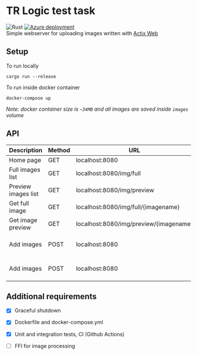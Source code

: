 # TR Logic test task
![Rust](https://github.com/ilslv/trlogic_task/workflows/Rust/badge.svg) [![Azure deployment](https://github.com/ilslv/trlogic_task/actions/workflows/azure_cd.yml/badge.svg?branch=master)](https://bsu-lab4.azurewebsites.net) \
Simple webserver for uploading images written with [Actix Web]([https://actix.rs/](https://actix.rs/))
## Setup
To run locally
```
cargo run --release
```
To run inside docker container
```
docker-compose up
```
*Note: docker container size is `~34MB` and all images are saved inside `images`  volume*
## API
Description | Method |  URL | Body | Response
-|-|-|-|-
Home page | GET | localhost:8080 | none | index.html
Full images list | GET | localhost:8080/img/full | none | html page
Preview images list | GET | localhost:8080/img/preview | none | html page
Get full image | GET | localhost:8080/img/full/{imagename} | none | image
Get image preview | GET | localhost:8080/img/preview/{imagename} | none | image
Add images | POST | localhost:8080 | multipart/form-data | JSON with filenames
Add images | POST | localhost:8080 | JSON with urls or base64 images | JSON with filenames
## Additional requirements
- [x] Graceful shutdown
- [x] Dockerfile and docker-compose.yml
- [x]  Unit and integration tests, CI (Github Actions)
- [ ] FFI for image processing

